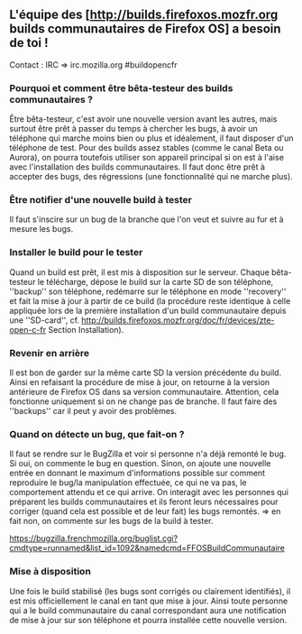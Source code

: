 ## L'équipe des [http://builds.firefoxos.mozfr.org builds communautaires de Firefox OS] a besoin de toi !

Contact : IRC => irc.mozilla.org #buildopencfr
### Pourquoi et comment être bêta-testeur des builds communautaires ?

Être bêta-testeur, c'est avoir une nouvelle version avant les autres, mais surtout être prêt à passer du temps à chercher les bugs, à avoir un téléphone qui marche moins bien ou plus et idéalement, il faut disposer d'un téléphone de test. Pour des builds assez stables (comme le canal Beta ou Aurora), on pourra toutefois utiliser son appareil principal si on est à l'aise avec l'installation des builds communautaires. Il faut donc être prêt à accepter des bugs, des régressions (une fonctionnalité qui ne marche plus).

### Être notifier d'une nouvelle build à tester

Il faut s'inscire sur un bug de la branche que l'on veut et suivre au fur et à mesure les bugs.

### Installer le build pour le tester

Quand un build est prêt, il est mis à disposition sur le serveur. Chaque bêta-testeur le télécharge, dépose le build sur la carte SD de son téléphone, ''backup'' son téléphone, redémarre sur le téléphone en mode ''recovery'' et fait la mise à jour à partir de ce build (la procédure reste identique à celle appliquée lors de la première installation d'un build communautaire depuis une ''SD-card'', cf. http://builds.firefoxos.mozfr.org/doc/fr/devices/zte-open-c-fr Section Installation).

### Revenir en arrière

Il est bon de garder sur la même carte SD la version précédente du build. Ainsi en refaisant la procédure de mise à jour, on retourne à la version antérieure de Firefox OS dans sa version communautaire. Attention, cela fonctionne uniquement si on ne change pas de branche. Il faut faire des ''backups'' car il peut y avoir des problèmes.

### Quand on détecte un bug, que fait-on ?

Il faut se rendre sur le BugZilla et voir si personne n'a déjà remonté le bug. Si oui, on commente le bug en question.  Sinon, on ajoute une nouvelle entrée en donnant le maximum d'informations possible sur comment reproduire le bug/la manipulation effectuée, ce qui ne va pas, le comportement attendu et ce qui arrive. On interagit avec les personnes qui préparent les builds communautaires et ils feront leurs nécessaires pour corriger (quand cela est possible et de leur fait) les bugs remontés. => en fait non, on commente sur les bugs de la build à tester.

https://bugzilla.frenchmozilla.org/buglist.cgi?cmdtype=runnamed&list_id=1092&namedcmd=FFOSBuildCommunautaire

### Mise à disposition

Une fois le build stabilisé (les bugs sont corrigés ou clairement identifiés), il est mis officiellement le canal en tant que mise à jour. Ainsi toute personne qui a le build communautaire du canal correspondant aura une notification de mise à jour sur son téléphone et pourra installée cette nouvelle version.
